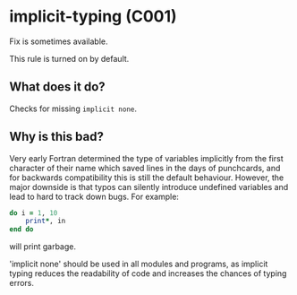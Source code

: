 # implicit-typing (C001)
Fix is sometimes available.

This rule is turned on by default.

## What does it do?
Checks for missing `implicit none`.

## Why is this bad?
Very early Fortran determined the type of variables implicitly
from the first character of their name which saved lines in the
days of punchcards, and for backwards compatibility this is still
the default behaviour. However, the major downside is that typos
can silently introduce undefined variables and lead to hard to
track down bugs. For example:

```f90
do i = 1, 10
    print*, in
end do
```

will print garbage.

'implicit none' should be used in all modules and programs, as
implicit typing reduces the readability of code and increases the
chances of typing errors.
